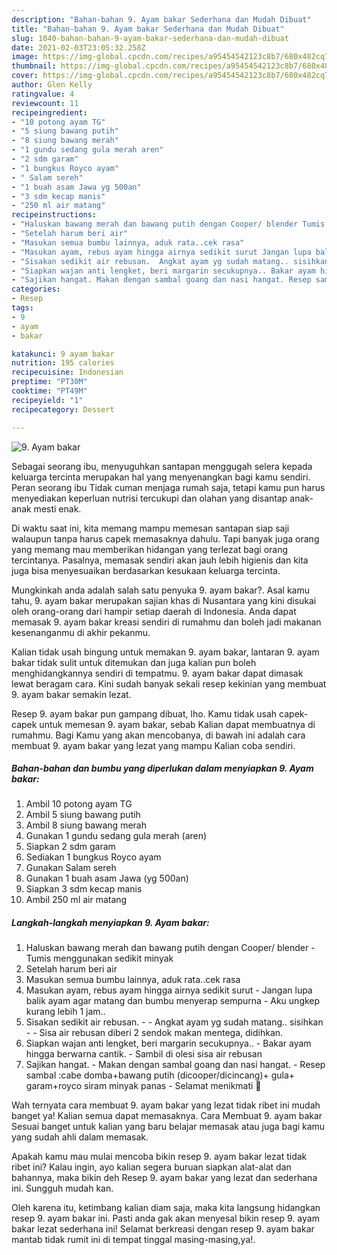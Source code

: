 ```yaml
---
description: "Bahan-bahan 9. Ayam bakar Sederhana dan Mudah Dibuat"
title: "Bahan-bahan 9. Ayam bakar Sederhana dan Mudah Dibuat"
slug: 1040-bahan-bahan-9-ayam-bakar-sederhana-dan-mudah-dibuat
date: 2021-02-03T23:05:32.258Z
image: https://img-global.cpcdn.com/recipes/a95454542123c8b7/680x482cq70/9-ayam-bakar-foto-resep-utama.jpg
thumbnail: https://img-global.cpcdn.com/recipes/a95454542123c8b7/680x482cq70/9-ayam-bakar-foto-resep-utama.jpg
cover: https://img-global.cpcdn.com/recipes/a95454542123c8b7/680x482cq70/9-ayam-bakar-foto-resep-utama.jpg
author: Glen Kelly
ratingvalue: 4
reviewcount: 11
recipeingredient:
- "10 potong ayam TG"
- "5 siung bawang putih"
- "8 siung bawang merah"
- "1 gundu sedang gula merah aren"
- "2 sdm garam"
- "1 bungkus Royco ayam"
- " Salam sereh"
- "1 buah asam Jawa yg 500an"
- "3 sdm kecap manis"
- "250 ml air matang"
recipeinstructions:
- "Haluskan bawang merah dan bawang putih dengan Cooper/ blender Tumis menggunakan sedikit minyak"
- "Setelah harum beri air"
- "Masukan semua bumbu lainnya, aduk rata..cek rasa"
- "Masukan ayam, rebus ayam hingga airnya sedikit surut Jangan lupa balik ayam agar matang dan bumbu menyerap sempurna Aku ungkep kurang lebih 1 jam.."
- "Sisakan sedikit air rebusan.  Angkat ayam yg sudah matang.. sisihkan  Sisa air rebusan diberi 2 sendok makan mentega, didihkan."
- "Siapkan wajan anti lengket, beri margarin secukupnya.. Bakar ayam hingga berwarna cantik. Sambil di olesi sisa air rebusan"
- "Sajikan hangat. Makan dengan sambal goang dan nasi hangat. Resep sambal :cabe domba+bawang putih (dicooper/dicincang)+ gula+ garam+royco siram minyak panas Selamat menikmati 🥰"
categories:
- Resep
tags:
- 9
- ayam
- bakar

katakunci: 9 ayam bakar 
nutrition: 195 calories
recipecuisine: Indonesian
preptime: "PT30M"
cooktime: "PT49M"
recipeyield: "1"
recipecategory: Dessert

---
```



![9. Ayam bakar](https://img-global.cpcdn.com/recipes/a95454542123c8b7/680x482cq70/9-ayam-bakar-foto-resep-utama.jpg)

Sebagai seorang ibu, menyuguhkan santapan menggugah selera kepada keluarga tercinta merupakan hal yang menyenangkan bagi kamu sendiri. Peran seorang ibu Tidak cuman menjaga rumah saja, tetapi kamu pun harus menyediakan keperluan nutrisi tercukupi dan olahan yang disantap anak-anak mesti enak.

Di waktu  saat ini, kita memang mampu memesan santapan siap saji walaupun tanpa harus capek memasaknya dahulu. Tapi banyak juga orang yang memang mau memberikan hidangan yang terlezat bagi orang tercintanya. Pasalnya, memasak sendiri akan jauh lebih higienis dan kita juga bisa menyesuaikan berdasarkan kesukaan keluarga tercinta. 



Mungkinkah anda adalah salah satu penyuka 9. ayam bakar?. Asal kamu tahu, 9. ayam bakar merupakan sajian khas di Nusantara yang kini disukai oleh orang-orang dari hampir setiap daerah di Indonesia. Anda dapat memasak 9. ayam bakar kreasi sendiri di rumahmu dan boleh jadi makanan kesenanganmu di akhir pekanmu.

Kalian tidak usah bingung untuk memakan 9. ayam bakar, lantaran 9. ayam bakar tidak sulit untuk ditemukan dan juga kalian pun boleh menghidangkannya sendiri di tempatmu. 9. ayam bakar dapat dimasak lewat beragam cara. Kini sudah banyak sekali resep kekinian yang membuat 9. ayam bakar semakin lezat.

Resep 9. ayam bakar pun gampang dibuat, lho. Kamu tidak usah capek-capek untuk memesan 9. ayam bakar, sebab Kalian dapat membuatnya di rumahmu. Bagi Kamu yang akan mencobanya, di bawah ini adalah cara membuat 9. ayam bakar yang lezat yang mampu Kalian coba sendiri.

<!--inarticleads1-->

##### Bahan-bahan dan bumbu yang diperlukan dalam menyiapkan 9. Ayam bakar:

1. Ambil 10 potong ayam TG
1. Ambil 5 siung bawang putih
1. Ambil 8 siung bawang merah
1. Gunakan 1 gundu sedang gula merah (aren)
1. Siapkan 2 sdm garam
1. Sediakan 1 bungkus Royco ayam
1. Gunakan  Salam sereh
1. Gunakan 1 buah asam Jawa (yg 500an)
1. Siapkan 3 sdm kecap manis
1. Ambil 250 ml air matang




<!--inarticleads2-->

##### Langkah-langkah menyiapkan 9. Ayam bakar:

1. Haluskan bawang merah dan bawang putih dengan Cooper/ blender - Tumis menggunakan sedikit minyak
1. Setelah harum beri air
1. Masukan semua bumbu lainnya, aduk rata..cek rasa
1. Masukan ayam, rebus ayam hingga airnya sedikit surut - Jangan lupa balik ayam agar matang dan bumbu menyerap sempurna - Aku ungkep kurang lebih 1 jam..
1. Sisakan sedikit air rebusan. -  - Angkat ayam yg sudah matang.. sisihkan -  - Sisa air rebusan diberi 2 sendok makan mentega, didihkan.
1. Siapkan wajan anti lengket, beri margarin secukupnya.. - Bakar ayam hingga berwarna cantik. - Sambil di olesi sisa air rebusan
1. Sajikan hangat. - Makan dengan sambal goang dan nasi hangat. - Resep sambal :cabe domba+bawang putih (dicooper/dicincang)+ gula+ garam+royco siram minyak panas - Selamat menikmati 🥰




Wah ternyata cara membuat 9. ayam bakar yang lezat tidak ribet ini mudah banget ya! Kalian semua dapat memasaknya. Cara Membuat 9. ayam bakar Sesuai banget untuk kalian yang baru belajar memasak atau juga bagi kamu yang sudah ahli dalam memasak.

Apakah kamu mau mulai mencoba bikin resep 9. ayam bakar lezat tidak ribet ini? Kalau ingin, ayo kalian segera buruan siapkan alat-alat dan bahannya, maka bikin deh Resep 9. ayam bakar yang lezat dan sederhana ini. Sungguh mudah kan. 

Oleh karena itu, ketimbang kalian diam saja, maka kita langsung hidangkan resep 9. ayam bakar ini. Pasti anda gak akan menyesal bikin resep 9. ayam bakar lezat sederhana ini! Selamat berkreasi dengan resep 9. ayam bakar mantab tidak rumit ini di tempat tinggal masing-masing,ya!.

